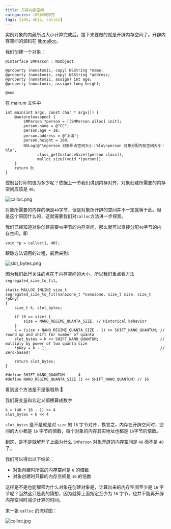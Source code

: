 ```yaml
---
title: 开辟内存空间
categories: iOS源码探究
tags: [iOS, objc, calloc]
---
```


实例对象的内藏所占大小计算完成后，接下来要做的就是开辟内存空间了。开辟内存空间的源码在 [libmalloc](https://opensource.apple.com/source/libmalloc/)。

<!-- more -->

我们创建一个对象：

```objc
@interface SMPerson : NSObject

@property (nonatomic, copy) NSString *name;
@property (nonatomic, copy) NSString *address;
@property (nonatomic, assign) int age;
@property (nonatomic, assign) long height;

@end
```

在 main.m 文件中

```objc
int main(int argc, const char * argv[]) {
    @autoreleasepool {
        SMPerson *person = [[SMPerson alloc] init];
        person.name = @"CC";
        person.age = 18;
        person.address = @"上海";
        person.height = 180;
        NSLog(@"\nperson 对象所占空间大小：%lu\nperson 对象分配内存空间大小：%lu",
              class_getInstanceSize([person class]),
              malloc_size((void *)person));
    }
    return 0;
}
```

控制台打印的值为多少呢？依据上一节我们讲到内存对齐，对象创建所需要的内存空间应该是 `40`。

![calloc.png](https://i.loli.net/2019/12/28/zkT68uAZGdVh4Sb.png)

对象所需要的内存的确是`40`字节，但是对象所开辟的空间并不一定就等于此。但是这个原因什么的，这就需要我们对`calloc`方法进一步探索。

我们已经知道对象创建需要`40`字节的内存空间，那么就可以直接分配`40`字节的内存空间，即

```objc
void *p = calloc(1, 40);
```

跟踪方法调用的过程，最后来到:

![slot_bytes.png](https://i.loli.net/2019/12/28/6srHFCYEgn2yebo.png)

因为我们此行关注的点在于内存空间的大小，所以我们重点看方法`segregated_size_to_fit`。

```objc
static MALLOC_INLINE size_t
segregated_size_to_fit(nanozone_t *nanozone, size_t size, size_t *pKey)
{
	size_t k, slot_bytes;

	if (0 == size) {
		size = NANO_REGIME_QUANTA_SIZE; // Historical behavior
	}
	k = (size + NANO_REGIME_QUANTA_SIZE - 1) >> SHIFT_NANO_QUANTUM; // round up and shift for number of quanta
	slot_bytes = k << SHIFT_NANO_QUANTUM;							// multiply by power of two quanta size
	*pKey = k - 1;													// Zero-based!

	return slot_bytes;
}
```
```objc
#define SHIFT_NANO_QUANTUM		4
#define NANO_REGIME_QUANTA_SIZE	(1 << SHIFT_NANO_QUANTUM) // 16
```
看到这个方法是不是很眼熟 🙂

我们将变量和宏定义都换算成数字

```objc
k = (40 + 16 - 1) >> 4
slot_bytes = k << 4
```
`slot_bytes` 是不是就是对 `size` 的 `16` 字节对齐，换言之，内存在开辟空间时，空间的大小都是 `16` 字节的倍数，每个对象的内存其实地址也都是 `16`字节的倍数。

到这，是不是就解开了上面为什么 `SMPerson` 对象开辟的内存空间是 `48` 而不是 `40` 了。

我们可以得出以下结论：

* 对象创建时所需的内存空间是 `8` 的倍数
* 对象创建时开辟的内存空间是 `16` 的倍数

这样是不是也能解释为什么对象在创建对象是，计算出来的内存空间至少是 `16` 字节呢？当然这只是我的猜想，因为就算上面指定至少为 `16` 字节，也并不能再开辟内存空间时减少计算的时间。

来一张 `calloc` 的流程图：

![calloc.jpg](https://i.loli.net/2019/12/29/4jY7iJfdFDb8nkH.png)

